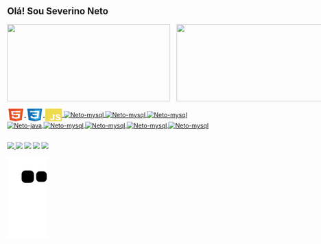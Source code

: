 ## Olá! Sou Severino Neto 

 <div>
  <a href="https://github.com/oh-netin">
  <div style="display:flex; gap:15px;">
    <img height="180em" width="380em" src="https://github-readme-stats.vercel.app/api?username=oh-netin&show_icons=true&theme=dark&include_all_commits=true&count_private=true&title_color=blue"/>
  <img height="180em" width="380em" src="https://github-readme-stats.vercel.app/api/top-langs/?username=oh-netin&layout=compact&langs_count=7&theme=dark&title_color=blue&show_icons=true"/>
  </div>
</div>

<div style="display: inline_block"><br>

  <img align="center" alt="Neto-HTML" height="30" width="40" src="https://raw.githubusercontent.com/devicons/devicon/master/icons/html5/html5-original.svg">
  <img align="center" alt="Neto-CSS" height="30" width="40" src="https://raw.githubusercontent.com/devicons/devicon/master/icons/css3/css3-original.svg">
  <img align="center" alt="Neto-Js" height="30" width="40" src="https://raw.githubusercontent.com/devicons/devicon/master/icons/javascript/javascript-plain.svg">
 <!--<img align="center" alt="Neto-Ts" height="30" width="40" src="https://raw.githubusercontent.com/devicons/devicon/master/icons/typescript/typescript-plain.svg">
  <img align="center" alt="Neto-Node" height="30" width="40" src="https://cdn.jsdelivr.net/gh/devicons/devicon/icons/nodejs/nodejs-original-wordmark.svg">
  <img align="center" alt="Neto-React" height="30" width="40" src="https://raw.githubusercontent.com/devicons/devicon/master/icons/react/react-original.svg">
  -->
  <img align="center" alt="Neto-mysql" height="30" width="40" src="https://cdn.jsdelivr.net/gh/devicons/devicon/icons/bootstrap/bootstrap-original.svg">
  <img align="center" alt="Neto-mysql" height="30" width="40" src="https://cdn.jsdelivr.net/gh/devicons/devicon/icons/jquery/jquery-original-wordmark.svg">
  <img align="center" alt="Neto-mysql" height="30" width="40" src="https://cdn.jsdelivr.net/gh/devicons/devicon/icons/vscode/vscode-original-wordmark.svg">
  <img align="center" alt="Neto-java" height="30" width="40" src="https://cdn.jsdelivr.net/gh/devicons/devicon/icons/java/java-original-wordmark.svg"> 
  <img align="center" alt="Neto-mysql" height="30" width="40" src="https://cdn.jsdelivr.net/gh/devicons/devicon/icons/mysql/mysql-original-wordmark.svg">
  <img align="center" alt="Neto-mysql" height="30" width="40" src="https://cdn.jsdelivr.net/gh/devicons/devicon/icons/spring/spring-original.svg">
  <img align="center" alt="Neto-mysql" height="30" width="40" src="https://cdn.jsdelivr.net/gh/devicons/devicon/icons/linux/linux-original.svg">
  <img align="center" alt="Neto-mysql" height="30" width="40" src="https://cdn.jsdelivr.net/gh/devicons/devicon/icons/ubuntu/ubuntu-plain-wordmark.svg">
  
  
  </div>

  ##
 
<div> 

  <a href="mailto:phelyppesilva@gmail.com?Subject=Título%20da%20mensagem">
    <img src="https://camo.githubusercontent.com/571384769c09e0c66b45e39b5be70f68f552db3e2b2311bc2064f0d4a9f5983b/68747470733a2f2f696d672e736869656c64732e696f2f62616467652f476d61696c2d4431343833363f7374796c653d666f722d7468652d6261646765266c6f676f3d676d61696c266c6f676f436f6c6f723d7768697465" data-canonical-src="https://img.shields.io/badge/Gmail-D14836?style=for-the-badge&amp;logo=gmail&amp;logoColor=white" style="max-width: 100%;">
  </a>
  <a href="https://www.instagram.com/oh_netin/" target="_blank"><img src="https://img.shields.io/badge/-Instagram-%23E4405F?style=for-the-badge&logo=instagram&logoColor=white" target="_blank"></a>
 <a href="https://twitter.com/netollyno" target="_blank"><img src="https://img.shields.io/badge/Twitter-1DA1F2?style=for-the-badge&logo=twitter&logoColor=white" target="_blank"></a>
 	<a href="https://discord.gg/7v4fsmV9" target="_blank"><img src="https://img.shields.io/badge/Discord-7289DA?style=for-the-badge&logo=discord&logoColor=white" target="_blank"></a> 
  <a href="https://www.linkedin.com/in/severino-carvalho-019899175/" target="_blank"><img src="https://img.shields.io/badge/-LinkedIn-%230077B5?style=for-the-badge&logo=linkedin&logoColor=white" target="_blank"></a> 
 
  ![Snake animation](https://github.com/oh-netin/oh-netin/blob/output/github-contribution-grid-snake.svg)
 
</div>
